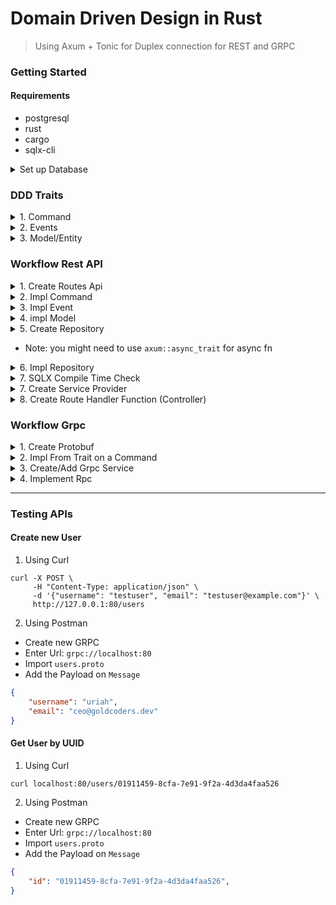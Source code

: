 # Domain Driven Design in Rust

> Using Axum + Tonic for Duplex connection for REST and GRPC

### Getting Started

#### Requirements

- postgresql
- rust
- cargo
- sqlx-cli


<details>

<summary>Set up Database</summary>

1. add to your ENV to your .bashrc or .zshrc

```sh
export DATABASE_URL="postgres://username@localhost:5432/ddd"
```

we can use cargo-runner to set up ENV, press CMD+SHIFT+R 
then pick env then add `DATABASE_URL="postgres://username@localhost:5432/ddd"`

the next the we run our app with CMD + R it would have that ENV passed on the command

2. Create Database

```sh
sqlx database create
```

3. Create migration

```sh
sqlx migrate add -r <name>
```

Note: if sqlx didnt produce 2 files with *.up.sql and *.down.sql , you need to manually rename and add the down migration

4. Migration

```sh
slqx migrate run
```

5. Prepare Sqlx Compile Time Check 

```sh
cargo sqlx prepare
```
NOTE: you need to add on your vscode settings.json

```json
{
    "rust-analyzer.cargo.extraEnv": {
        "SQLX_OFFLINE": "1",
      },
}
```

everytime you run this there will be new files added in `.sqlx`folder

6. Reset Migration

```sh
sqlx database reset
```

</details>


### DDD Traits
<details>
<summary>1. Command</summary>

<br>

```rust
use serde::{de::DeserializeOwned};

#[allow(dead_code)]
pub trait Command: DeserializeOwned {}
```

</details>

<details>
<summary>2. Events</summary>

<br>

```rust
use serde::{de::DeserializeOwned, ser::Serialize};

#[allow(dead_code)]
pub trait Event: DeserializeOwned + Serialize + Unpin + Send + Sync + 'static {}
```

</details>

<details>
<summary>3. Model/Entity</summary>

<br>

```rust
use serde::{de::DeserializeOwned, ser::Serialize};

#[allow(dead_code)]
pub trait Model: Serialize + DeserializeOwned + Unpin + Send + Sync + 'static {}
```

</details>


### Workflow Rest API

<details>
<summary>1. Create Routes Api</summary>

<br>

```rust
pub enum Api {
    CreateUser,
    GetUser,
}

impl From<Api> for &'static str {
    fn from(value: Api) -> Self {
        match value {
            Api::CreateUser => "/users",
            Api::GetUser => "/users/:id",
        }
    }
}
```

</details>


<details>
<summary>2. Impl Command</summary>

<br>

```rust
use serde::Deserialize;

use crate::domain::Command;

#[derive(Deserialize, Debug)]
pub struct CreateUser {
    pub username: String,
    pub email: String,
}

impl Command for CreateUser {}
```

</details>


<details>
<summary>3. Impl Event</summary>

<br>

```rust
use serde::{Deserialize, Serialize};
use uuid::Uuid;

use crate::domain::Event;

#[derive(Serialize, Deserialize, Debug)]
pub struct UserCreated {
    pub id: Uuid,
    pub username: String,
    pub email: String,
}
impl Event for UserCreated {}
```

</details>



<details>
<summary>4. impl Model</summary>

<br>

```rust
use serde::{Deserialize, Serialize};
use uuid::Uuid;

use crate::domain::Model;

#[derive(Serialize, Deserialize, Debug)]
pub struct User {
    pub id: Uuid,
    pub username: String,
    pub email: String,
}

impl Model for User {}

```

</details>



<details>
<summary>5. Create Repository</summary>

<br>

```rust
use axum::async_trait;
use uuid::Uuid;

use crate::{
    events::UserCreated,
    models::{self},
};

#[async_trait]
pub trait UserRepository {
    async fn save_user(&self, user: models::User) -> Result<(), sqlx::Error>;
    async fn save_event(&self, event: UserCreated) -> Result<(), sqlx::Error>;
    async fn find_user_by_id(&self, id: Uuid) -> Result<Option<models::User>, sqlx::Error>;
}
```

</details>

- Note: you might need to use `axum::async_trait` for async fn

<details>
<summary>6. Impl Repository</summary>

<br>

```rust
use axum::async_trait;
use sqlx::{Pool, Postgres};
use uuid::Uuid;

use crate::{events::UserCreated, models, repositories::UserRepository};

#[derive(Clone)]
pub struct PgPool {
    db: Pool<Postgres>,
}

impl PgPool {
    pub fn new(db: Pool<Postgres>) -> Self {
        Self { db }
    }
}

#[async_trait]
impl UserRepository for PgPool {
    async fn save_user(&self, user: models::User) -> Result<(), sqlx::Error> {
        sqlx::query!(
            "INSERT INTO users (id,username,email) VALUES ($1,$2,$3)",
            user.id,
            &user.username,
            &user.email,
        )
        .execute(&self.db)
        .await?;
        Ok(())
    }

    async fn save_event(&self, event: UserCreated) -> Result<(), sqlx::Error> {
        let payload = serde_json::to_value(&event).unwrap();
        sqlx::query!(
            "INSERT INTO events (id,payload) VALUES ($1,$2)",
            Uuid::now_v7(),
            payload
        )
        .execute(&self.db)
        .await?;
        Ok(())
    }

    async fn find_user_by_id(&self, id: Uuid) -> Result<Option<models::User>, sqlx::Error> {
        sqlx::query_as!(models::User, "SELECT * from users WHERE id = $1", id)
            .fetch_optional(&self.db)
            .await
    }
}
```

</details>

<details><summary>7. SQLX Compile Time Check</summary> 

<br>

Note: This is only required if we use `query!` and `query_as!` macro.

```rust
cargo sqlx prepare
```

</details>


<details>
<summary>7. Create Service Provider</summary>

<br>

```rust
use uuid::Uuid;

use crate::{
    commands::CreateUser,
    db,
    events::UserCreated,
    models::{self},
    repositories::UserRepository,
};

#[derive(Clone)]
pub struct UserService {
    pub repo: db::PgPool,
}

impl UserService {
    pub fn new(repo: db::PgPool) -> Self {
        Self { repo }
    }

    pub async fn handle_create_user(&self, cmd: CreateUser) -> Result<(), sqlx::Error> {
        let user = models::User {
            id: Uuid::now_v7(),
            username: cmd.username,
            email: cmd.email,
        };

        let event = UserCreated {
            id: user.id,
            username: user.username.clone(),
            email: user.email.clone(),
        };

        self.repo.save_user(user).await?;
        self.repo.save_event(event).await?;

        Ok(())
    }

    pub async fn handle_get_user_by_id(
        &self,
        id: Uuid,
    ) -> Result<Option<models::User>, sqlx::Error> {
        self.repo.find_user_by_id(id).await
    }
}
```
- Note: You are not limited to one repo to inject here

</details>


<details>
<summary>8. Create Route Handler Function (Controller)</summary>

<br>

```rust
use axum::{
    extract::{Path, State},
    response::IntoResponse,
    Json,
};
use tracing::{error, info};
use uuid::Uuid;

use crate::{
    commands,
    services::{self, UserService},
};

pub async fn create_user(
    State(handler): State<UserService>,
    Json(payload): Json<commands::CreateUser>,
) -> impl IntoResponse {
    match handler.handle_create_user(payload).await {
        Ok(_) => {
            info!("User Created");
            "User created".into_response()
        }
        Err(_) => {
            error!("Failed to Create User");
            "Failed to create user".into_response()
        }
    }
}
pub async fn get_user_by_id(
    State(state): State<services::UserService>,
    Path(id): Path<Uuid>,
) -> impl IntoResponse {
    match state.handle_get_user_by_id(id).await {
        Ok(Some(user)) => {
            info!("User Found:\n {:#?}", user);
            Json(user).into_response()
        }
        Ok(None) => {
            info!("User Not Found");
            "User not found".into_response()
        }
        Err(_) => {
            error!("Failed to Fetch User");
            "Failed to get user".into_response()
        }
    }
}
```
- Note: You have access to State as first Parameter

</details>


### Workflow Grpc

<details>
<summary>1. Create Protobuf</summary>
<br>

Note: It is important to note that any Command / Querries are equivalent to RPC

While both Request and Response can be used by Either Rest or Grpc Service

Through the build.rs we made all Request and Response Be `De/Serializable` 

```proto
syntax = "proto3";
package users;

// we can define here all our commands and querries
// as rpc
// while request and response for the messages
service UserService {
    rpc CreateUser(CreateUserRequest) returns (CreateUserResponse);

    rpc GetUser(GetUserRequest) returns (GetUserResponse);
}

message CreateUserRequest {
    string username =1;
    string email = 2;
}

message CreateUserResponse {}

message GetUserRequest {
    string id = 1;
}

message GetUserResponse {
    string id = 1;
    string username = 2;
    string email = 3;
}

```

</details>


<details>
<summary>2. Impl From Trait on a Command</summary>

<br>

Note: Here we made use of the generated `Message` on proto like `CreateUserRequest` to a command `CreateUser`

```rust
impl From<CreateUserRequest> for CreateUser {
    fn from(value: CreateUserRequest) -> Self {
        CreateUser {
            email: value.email,
            username: value.username,
        }
    }
}
```

<br>

Note: This will help us on Grpc Impl to just use `CreateUser::from(request.into_inner())`

And converting any request to command that we can use our our service provider

</details>



<details>
<summary>3. Create/Add Grpc Service</summary>
<br>

Note: It is important that you passed a state of db pool connection to a `service_provider`


```rust
use sqlx::{Pool, Postgres};
use tonic_reflection::pb::v1alpha::FILE_DESCRIPTOR_SET;

use super::users::GrpcUserServiceImpl;

pub fn services(pool: Pool<Postgres>) -> axum::routing::Router {
    let reflection_service = tonic_reflection::server::Builder::configure()
        .register_encoded_file_descriptor_set(FILE_DESCRIPTOR_SET)
        .build()
        .unwrap();

    tonic::transport::Server::builder()
        .accept_http1(true)
        .add_service(reflection_service)
        .add_service(GrpcUserServiceImpl::new(pool.clone()))
        /// Add your new Service here
        .into_router()
}

```

Note: you can enable `tonic_web` on specific service by doing this

```rust        
.add_service(tonic_web::enable(GrpcUserServiceImpl::new(pool.clone())))
```


</details>


<details>
<summary>4. Implement Rpc</summary>

<br>

```rust
use sqlx::{Pool, Postgres};
use tonic::{Request, Response, Status};
use tracing::{error, info};
use uuid::Uuid;

use crate::{
    commands::CreateUser,
    proto::{
        user_service_server::{UserService as GrpcUserService, UserServiceServer},
        CreateUserRequest, CreateUserResponse, GetUserRequest, GetUserResponse,
    },
    services::UserService,
    PostgreSQL,
};

#[derive(Debug)]
pub struct GrpcUserServiceImpl {
    repo: UserService,
}

impl GrpcUserServiceImpl {
    pub fn new(pool: Pool<Postgres>) -> UserServiceServer<GrpcUserServiceImpl> {
        let user_service = UserService::new(PostgreSQL::new(pool.clone()));
        UserServiceServer::new(GrpcUserServiceImpl { repo: user_service })
    }
}

#[tonic::async_trait]
impl GrpcUserService for GrpcUserServiceImpl {
    async fn create_user(
        &self,
        request: Request<CreateUserRequest>,
    ) -> Result<Response<CreateUserResponse>, Status> {
        let command = CreateUser::from(request.into_inner());

        match self.repo.handle_create_user(command).await {
            Ok(_) => {
                info!("User Created");
                Ok(Response::new(CreateUserResponse {}))
            }
            Err(e) => {
                error!("{}", e);
                Err(Status::already_exists("User already Exists"))
            }
        }
    }

    async fn get_user(
        &self,
        request: Request<GetUserRequest>,
    ) -> Result<Response<GetUserResponse>, Status> {
        let id = Uuid::parse_str(&request.into_inner().id).unwrap();

        match self.repo.handle_get_user_by_id(id).await {
            Ok(Some(user)) => {
                info!("User Found:\n{:#?}", user);
                let response = Response::new(GetUserResponse {
                    id: user.id.to_string(),
                    email: user.email,
                    username: user.username,
                });

                Ok(response)
            }
            Ok(None) => Err(Status::not_found("User Not Found")),
            Err(e) => {
                error!("{}", e);
                Err(Status::not_found("User Not Found"))
            }
        }
    }
}

```

</details>


---

### Testing APIs

#### Create new User 

1. Using Curl

```http
curl -X POST \
     -H "Content-Type: application/json" \
     -d '{"username": "testuser", "email": "testuser@example.com"}' \
     http://127.0.0.1:80/users
```

2. Using Postman
- Create new GRPC
- Enter Url: `grpc://localhost:80`
- Import `users.proto`
- Add the Payload on `Message`

```json
{
    "username": "uriah",
    "email": "ceo@goldcoders.dev"
}
```



#### Get User by UUID

1. Using Curl
```http
curl localhost:80/users/01911459-8cfa-7e91-9f2a-4d3da4faa526
```

2. Using Postman
- Create new GRPC
- Enter Url: `grpc://localhost:80`
- Import `users.proto`
- Add the Payload on `Message`

```json
{
    "id": "01911459-8cfa-7e91-9f2a-4d3da4faa526",
}
```

